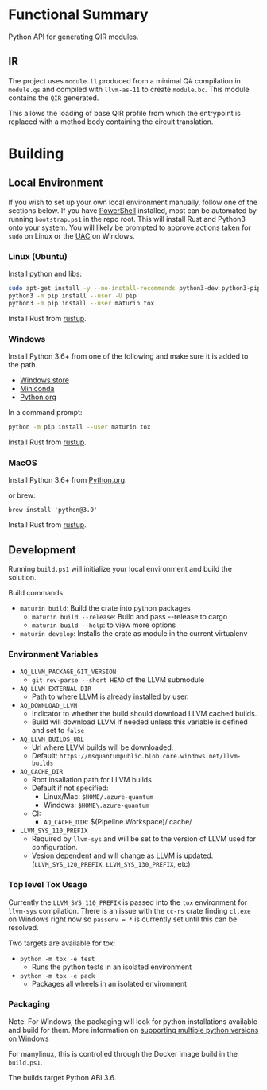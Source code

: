 # Functional Summary

Python API for generating QIR modules.

## IR

The project uses `module.ll` produced from a minimal Q# compilation in `module.qs` and compiled with `llvm-as-11` to create `module.bc`. This module contains the `QIR` generated.

This allows the loading of base QIR profile from which the entrypoint is replaced with a method body containing the circuit translation.

# Building

## Local Environment

If you wish to set up your own local environment manually, follow one of the sections below. If you have [PowerShell](https://github.com/PowerShell/PowerShell) installed, most can be automated by running `bootstrap.ps1` in the repo root. This will install Rust and Python3 onto your system. You will likely be prompted to approve actions taken for `sudo` on Linux or the [UAC](https://docs.microsoft.com/en-us/windows/security/identity-protection/user-account-control/user-account-control-overview) on Windows.

### Linux (Ubuntu)

Install python and libs:

```bash
sudo apt-get install -y --no-install-recommends python3-dev python3-pip
python3 -m pip install --user -U pip
python3 -m pip install --user maturin tox
```

Install Rust from [rustup](https://rustup.rs/).

### Windows

Install Python 3.6+ from one of the following and make sure it is added to the path.
- [Windows store](https://docs.microsoft.com/en-us/windows/python/beginners#install-python)
- [Miniconda](https://docs.conda.io/en/latest/miniconda.html#latest-miniconda-installer-links)
- [Python.org](https://www.python.org/downloads/)

In a command prompt:

```bash
python -m pip install --user maturin tox
```

Install Rust from [rustup](https://rustup.rs/).

### MacOS

Install Python 3.6+ from [Python.org](https://www.python.org/downloads/macos/).

or brew:
```
brew install 'python@3.9'
```

Install Rust from [rustup](https://rustup.rs/).

## Development

Running `build.ps1` will initialize your local environment and build the solution.

Build commands:
- `maturin build`: Build the crate into python packages
  - `maturin build --release`: Build and pass --release to cargo
  - `maturin build --help`: to view more options
- `maturin develop`: Installs the crate as module in the current virtualenv

### Environment Variables

- `AQ_LLVM_PACKAGE_GIT_VERSION`
  - `git rev-parse --short HEAD` of the LLVM submodule
- `AQ_LLVM_EXTERNAL_DIR`
  - Path to where LLVM is already installed by user.
- `AQ_DOWNLOAD_LLVM`
  - Indicator to whether the build should download LLVM cached builds.
  - Build will download LLVM if needed unless this variable is defined and set to `false`
- `AQ_LLVM_BUILDS_URL`
  - Url where LLVM builds will be downloaded.
  - Default: `https://msquantumpublic.blob.core.windows.net/llvm-builds`
- `AQ_CACHE_DIR`
  - Root insallation path for LLVM builds
  - Default if not specified:
    - Linux/Mac: `$HOME/.azure-quantum`
    - Windows: `$HOME\.azure-quantum`
  - CI:
    - `AQ_CACHE_DIR`: $(Pipeline.Workspace)/.cache/
- `LLVM_SYS_110_PREFIX`
  - Required by `llvm-sys` and will be set to the version of LLVM used for configuration.
  - Vesion dependent and will change as LLVM is updated. (`LLVM_SYS_120_PREFIX`, `LLVM_SYS_130_PREFIX`, etc)

### Top level Tox Usage

Currently the `LLVM_SYS_110_PREFIX` is passed into the `tox` environment for `llvm-sys` compilation. There is an issue with the `cc-rs` crate finding `cl.exe` on Windows right now so `passenv = *` is currently set until this can be resolved.

Two targets are available for tox:
- `python -m tox -e test`
  - Runs the python tests in an isolated environment
- `python -m tox -e pack`
  - Packages all wheels in an isolated environment

### Packaging

Note: For Windows, the packaging will look for python installations available and build for them. More information on [supporting multiple python versions on Windows](https://tox.readthedocs.io/en/latest/developers.html?highlight=windows#multiple-python-versions-on-windows)

For manylinux, this is controlled through the Docker image build in the `build.ps1`.

The builds target Python ABI 3.6.
